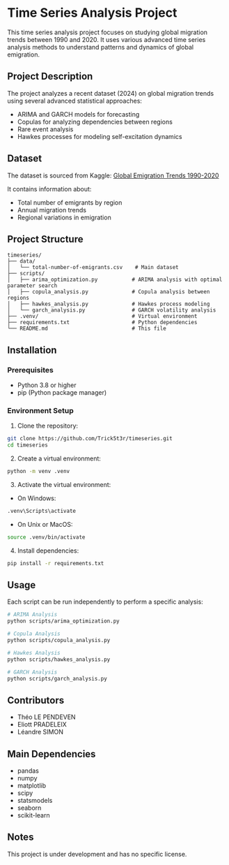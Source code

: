 # Time Series Analysis Project

This time series analysis project focuses on studying global migration trends between 1990 and 2020. It uses various advanced time series analysis methods to understand patterns and dynamics of global emigration.

## Project Description

The project analyzes a recent dataset (2024) on global migration trends using several advanced statistical approaches:
- ARIMA and GARCH models for forecasting
- Copulas for analyzing dependencies between regions
- Rare event analysis
- Hawkes processes for modeling self-excitation dynamics

## Dataset

The dataset is sourced from Kaggle: [Global Emigration Trends 1990-2020](https://www.kaggle.com/datasets/shreyasur965/global-emigration-trends-1990-2020)

It contains information about:
- Total number of emigrants by region
- Annual migration trends
- Regional variations in emigration

## Project Structure

```
timeseries/
├── data/
│   └── total-number-of-emigrants.csv    # Main dataset
├── scripts/
│   ├── arima_optimization.py           # ARIMA analysis with optimal parameter search
│   ├── copula_analysis.py              # Copula analysis between regions
│   ├── hawkes_analysis.py              # Hawkes process modeling
│   └── garch_analysis.py               # GARCH volatility analysis
├── .venv/                              # Virtual environment
├── requirements.txt                    # Python dependencies
└── README.md                           # This file
```

## Installation

### Prerequisites
- Python 3.8 or higher
- pip (Python package manager)

### Environment Setup

1. Clone the repository:
```bash
git clone https://github.com/Trick5t3r/timeseries.git
cd timeseries
```

2. Create a virtual environment:
```bash
python -m venv .venv
```

3. Activate the virtual environment:
- On Windows:
```bash
.venv\Scripts\activate
```
- On Unix or MacOS:
```bash
source .venv/bin/activate
```

4. Install dependencies:
```bash
pip install -r requirements.txt
```

## Usage

Each script can be run independently to perform a specific analysis:

```bash
# ARIMA Analysis
python scripts/arima_optimization.py

# Copula Analysis
python scripts/copula_analysis.py

# Hawkes Analysis
python scripts/hawkes_analysis.py

# GARCH Analysis
python scripts/garch_analysis.py
```

## Contributors

- Théo LE PENDEVEN
- Eliott PRADELEIX
- Léandre SIMON

## Main Dependencies

- pandas
- numpy
- matplotlib
- scipy
- statsmodels
- seaborn
- scikit-learn

## Notes

This project is under development and has no specific license. 